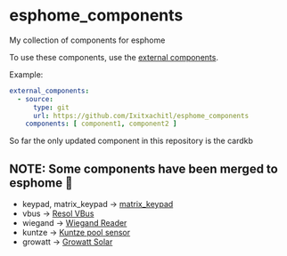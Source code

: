 # esphome_components
My collection of components for esphome

To use these components, use the [external components](https://esphome.io/components/external_components.html).

Example:
```yaml
external_components:
  - source:
      type: git
      url: https://github.com/Ixitxachitl/esphome_components
    components: [ component1, component2 ]
```
So far the only updated component in this repository is the cardkb

## NOTE: Some components have been merged to esphome :tada:
- keypad, matrix_keypad -> [matrix_keypad](https://esphome.io/components/matrix_keypad)
- vbus -> [Resol VBus](https://esphome.io/components/vbus)
- wiegand -> [Wiegand Reader](https://esphome.io/components/wiegand)
- kuntze -> [Kuntze pool sensor](https://esphome.io/components/sensor/kuntze)
- growatt -> [Growatt Solar](https://esphome.io/components/sensor/growatt_solar)
